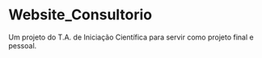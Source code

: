 # Website_Consultorio
Um projeto do T.A. de Iniciação Científica para servir como projeto final e pessoal.
